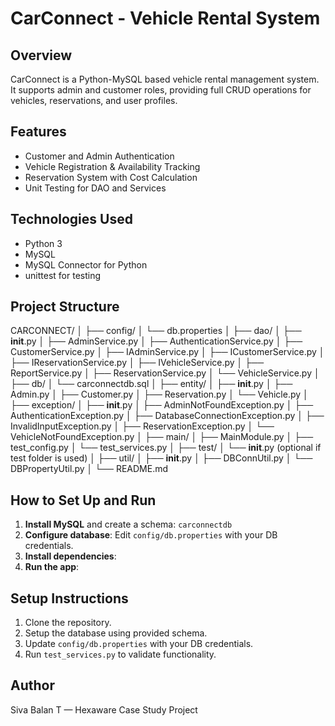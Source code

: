 # CarConnect - Vehicle Rental System

## Overview
CarConnect is a Python-MySQL based vehicle rental management system. It supports admin and customer roles, providing full CRUD operations for vehicles, reservations, and user profiles.

## Features
- Customer and Admin Authentication
- Vehicle Registration & Availability Tracking
- Reservation System with Cost Calculation
- Unit Testing for DAO and Services

## Technologies Used
- Python 3
- MySQL
- MySQL Connector for Python
- unittest for testing

## Project Structure

CARCONNECT/
│
├── config/
│   └── db.properties
│
├── dao/
│   ├── __init__.py
│   ├── AdminService.py
│   ├── AuthenticationService.py
│   ├── CustomerService.py
│   ├── IAdminService.py
│   ├── ICustomerService.py
│   ├── IReservationService.py
│   ├── IVehicleService.py
│   ├── ReportService.py
│   ├── ReservationService.py
│   └── VehicleService.py
│
├── db/
│   └── carconnectdb.sql
│
├── entity/
│   ├── __init__.py
│   ├── Admin.py
│   ├── Customer.py
│   ├── Reservation.py
│   └── Vehicle.py
│
├── exception/
│   ├── __init__.py
│   ├── AdminNotFoundException.py
│   ├── AuthenticationException.py
│   ├── DatabaseConnectionException.py
│   ├── InvalidInputException.py
│   ├── ReservationException.py
│   └── VehicleNotFoundException.py
│
├── main/
│   ├── MainModule.py
│   ├── test_config.py
│   └── test_services.py
│
├── test/
│   └── __init__.py (optional if test folder is used)
│
├── util/
│   ├── __init__.py
│   ├── DBConnUtil.py
│   └── DBPropertyUtil.py
│
└── README.md

## How to Set Up and Run

1. **Install MySQL** and create a schema: `carconnectdb`
2. **Configure database**: Edit `config/db.properties` with your DB credentials.
3. **Install dependencies**:
4. **Run the app**:

## Setup Instructions
1. Clone the repository.
2. Setup the database using provided schema.
3. Update `config/db.properties` with your DB credentials.
4. Run `test_services.py` to validate functionality.

## Author
Siva Balan T — Hexaware Case Study Project